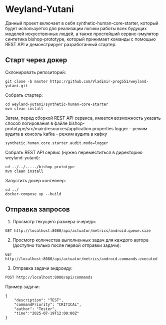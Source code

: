 # Weyland-Yutani

Данный проект включает в себя synthetic-human-core-starter, который будет используется для реализации логики работы всех будущих моделей искусственных людей, а также простейший сервис-эмулятор синтетика bishop-prototype, который принимает команды с помощью REST API и демонстрирует разработанный стартер.

## Старт через докер

Склонировать репозиторий:
```
git clone -b master https://github.com/Vladimir-prog551/weyland-yutani.git
```
Собрать стартер:
```
cd weyland-yutani/synthetic-human-core-starter
mvn clean install
```
Затем, перед сборкой REST API сервиса, имеется возможность указать способ логирования в файле bishop-prototype/src/main/resources/application.properties
logger - режим аудита в консоль
kafka - режим аудита в кафку
```
synthetic.human.core.starter.audit.mode=logger
```
Собрать REST API сервис (нужно переместиться в директорию weyland-yutani):
```
cd ../../...../bishop-prototype
mvn clean install
```
Запустить докер контейнер:
```
cd ../
docker-compose up --build
```

## Отправка запросов

1. Просмотр текущего размера очереди:
```
GET http://localhost:8080/api/actuator/metrics/android.queue.size
```
2. Просмотр количества выполненных задач для каждого автора (доступно только после первой отправки задачи):
```
GET http://localhost:8080/api/actuator/metrics/android.commands.executed
```
3. Отправка задачи андроиду:
```
POST http://localhost:8080/api/commands
```

Пример задачи:
```
{
    "description": "TEST",
    "commandPriority": "CRITICAL",
    "author": "Tester",
    "time":"2025-07-19T12:00:00Z"
}
```

